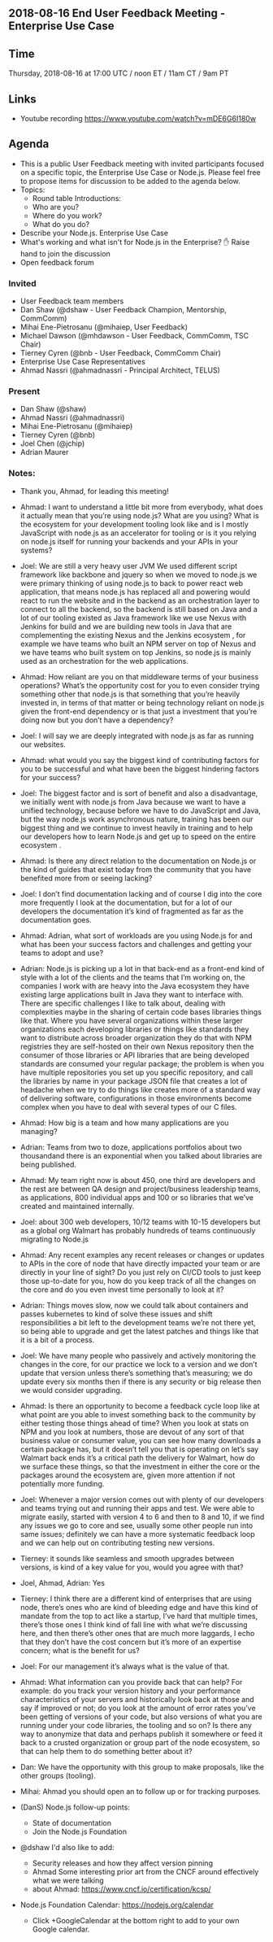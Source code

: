 ## 2018-08-16 End User Feedback Meeting - Enterprise Use Case
## Time
Thursday, 2018-08-16 at 17:00 UTC / noon ET / 11am CT / 9am PT
## Links
* Youtube recording https://www.youtube.com/watch?v=mDE6G6I180w 
## Agenda
* This is a public User Feedback meeting with invited participants focused on a specific topic, the Enterprise Use Case 
  or Node.js.  Please feel free to propose items for discussion to be added to the agenda below.
* Topics:
  * Round table Introductions:
  * Who are you?
  * Where do you work?
  * What do you do?
* Describe your Node.js. Enterprise Use Case
* What's working and what isn't for Node.js in the Enterprise?
✋ Raise hand to join the discussion
* Open feedback forum
### Invited
* User Feedback team members
* Dan Shaw (@dshaw - User Feedback Champion, Mentorship, CommComm)
* Mihai Ene-Pietrosanu (@mihaiep, User Feedback)
* Michael Dawson (@mhdawson - User Feedback, CommComm, TSC Chair)
* Tierney Cyren (@bnb - User Feedback, CommComm Chair)
* Enterprise Use Case Representatives
* Ahmad Nassri (@ahmadnassri - Principal Architect, TELUS)
### Present
* Dan Shaw (@shaw)
* Ahmad Nassri (@ahmadnassri)
* Mihai Ene-Pietrosanu (@mihaiep)
* Tierney Cyren (@bnb)
* Joel Chen (@jchip)
* Adrian Maurer

### Notes:
* Thank you, Ahmad, for leading this meeting!
* Ahmad: I want to understand a little bit more from everybody, what does it actually mean that you’re using node.js? What are you using? What is the ecosystem for your development tooling look like and is I mostly JavaScript with node.js as an accelerator for tooling or is it you relying on node.js itself for running your backends and your APIs in your systems?
* Joel: We are still a very heavy user JVM We used different script framework like backbone and jquery so when we moved to node.js we were primary thinking of using node.js to back to power react web application, that means node.js has replaced all and powering would react to run the website and in the backend as an orchestration layer to connect to all the backend, so the backend is still based on Java and a lot of our tooling existed as Java framework like we use Nexus with Jenkins for build and we are building new tools in  Java that are complementing the existing Nexus and the Jenkins ecosystem , for example we have teams who built an NPM server on top of Nexus and we have teams who built system on top Jenkins, so node.js is mainly used as an orchestration for the web applications.
* Ahmad: How reliant are you on that middleware terms of your business operations? What’s the opportunity cost for you to even consider trying something other that node.js is that something that you’re heavily invested in, in terms of that matter or being technology reliant on node.js given the front-end dependency or is that just a investment that you’re doing now but you don’t have a dependency?
* Joel: I will say we are deeply integrated with node.js as far as running our websites.
* Ahmad: what would you say the biggest kind of contributing factors for you to be successful and what have been the biggest hindering factors for your success?
* Joel: The biggest factor and is sort of benefit and also a disadvantage, we initially went with node.js from Java because we want to have a unified technology, because before we have to do JavaScript and Java, but the way node.js work asynchronous nature, training has been our biggest thing and we continue to invest heavily in training and to help our developers how to learn Node.js and get up to speed on the entire ecosystem .
* Ahmad: Is there any direct relation to the documentation on Node.js or the kind of guides that exist today from the community that you have benefited more from or seeing lacking?
* Joel: I don’t find documentation lacking and of course I dig into the core more frequently I look at the documentation, but for a lot of our developers the documentation it’s kind of fragmented as far as the documentation goes.
* Ahmad: Adrian, what sort of workloads are you using Node.js for and what has been your success factors and challenges and getting your teams to adopt and use?
* Adrian: Node.js is picking up a lot in that back-end as a front-end kind of style with a lot of the clients and the teams that I’m working on, the companies I work with are heavy into the Java ecosystem they have existing large applications built in Java they want to interface with. There are specific challenges I like to talk about, dealing with complexities maybe in the sharing of certain code bases libraries things like that. Where you have several organizations within these larger organizations each developing libraries or things like standards they want to distribute across broader organization they do that with NPM registries they are self-hosted on their own Nexus  repository then the consumer of those libraries or API libraries that are being developed standards are consumed your regular package; the problem is when you have multiple repositories you set up you specific repository, and call the libraries by name in your package JSON file that creates a lot of headache when we try to do things like creates more of a standard way of delivering software, configurations in those environments become complex when you have to deal with several types of our C files.
* Ahmad: How big is a team and how many applications are you managing?
* Adrian: Teams from two to doze, applications portfolios about two thousandand there is an exponential when you talked about libraries are being published.
* Ahmad: My team right now is about 450, one third are developers and the rest are between QA design and project/business leadership teams, as applications, 800 individual apps and 100 or so libraries that we’ve created and maintained internally.
* Joel: about 300 web developers, 10/12 teams with 10-15 developers but as a global org Walmart has probably hundreds of teams continuously migrating to Node.js
* Ahmad: Any recent examples any recent releases or changes or updates to APIs in the core of node that have directly impacted your team or are directly in your line of sight? Do you just rely on CI/CD tools to just keep those up-to-date for you, how do you keep track of all the changes on the core and do you even invest time personally to look at it?
* Adrian: Things moves slow, now we could talk about containers and passes kubernetes to kind of solve these issues and shift responsibilities a bit left to the development teams we’re not there yet, so being able to upgrade and get the latest patches and things like that it is a bit of a process.
* Joel: We have many people who passively and actively monitoring the changes in the core, for our practice we lock to a version and we don’t update that version unless there’s something that’s measuring; we do update every six months then if there is any security or big release then we would consider upgrading.
* Ahmad: Is there an opportunity to become a feedback cycle loop like at what point are you able to invest something back to the community by either testing those things ahead of time? When you look at stats on NPM and you look at numbers, those are devout of any sort of that business value or consumer value,  you can see how many downloads a certain package has, but it doesn’t tell you that is operating on let’s say Walmart back ends it’s a critical path the delivery for Walmart, how do we surface these things, so that the investment in either the core or the packages around the ecosystem are, given more attention if not potentially more funding.
* Joel: Whenever a major version comes out with plenty of our developers and teams trying out and running their apps and test. We were able to migrate easily, started with version 4 to 6 and then to 8 and 10, if we find any issues we go to core and see, usually some other people run into same issues; definitely we can have a more systematic feedback loop and we can help out on contributing testing new versions.
* Tierney: it sounds like seamless and smooth upgrades between versions, is kind of a key value for you, would you agree with that?
* Joel, Ahmad, Adrian: Yes
* Tierney: I think there are a different kind of enterprises that are using node, there’s ones who are kind of bleeding edge and have this kind of mandate from the top to act like a startup, I’ve hard that multiple times, there’s those ones I think kind of fall line with what we’re discussing here, and then there’s other ones that are much more laggards, I echo that they don’t have the cost concern but it’s more of an expertise concern; what is the benefit for us?
* Joel: For our management it’s always what is the value of that.
* Ahmad: What information can you provide back that can help? For example: do you track your version history and your performance characteristics of your servers and historically look back at those and say if improved or not; do you look at the amount of error rates you’ve been getting of versions of your code, but also versions of what you are running under your code libraries, the tooling and so on? Is there any way to anonymize that data and perhaps publish it somewhere or feed it back to a crusted organization or group part of the node ecosystem, so that can help them to do something better about it?
* Dan: We have the opportunity with this group to make proposals, like the other groups (tooling).  
* Mihai: Ahmad you should open an to follow up or for tracking purposes.
 
* (DanS) Node.js follow-up points:
  * State of documentation
  * Join the Node.js Foundation
* @dshaw I'd also like to add:
  * Security releases and how they affect version pinning
  * Ahmad Some interesting prior art from the CNCF around effectively what we were talking
  * about Ahmad: https://www.cncf.io/certification/kcsp/
* Node.js Foundation Calendar: https://nodejs.org/calendar
  * Click +GoogleCalendar at the bottom right to add to your own Google calendar.








